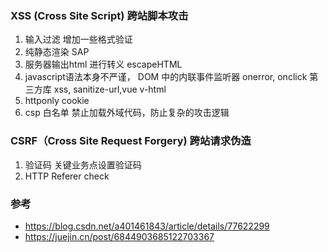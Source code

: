 
### XSS (Cross Site Script) 跨站脚本攻击

1. 输入过滤  增加一些格式验证
1. 纯静态渲染 SAP 
2. 服务器输出html 进行转义 escapeHTML
3. javascript语法本身不严谨， DOM 中的内联事件监听器 onerror, onclick 第三方库 xss, sanitize-url,vue v-html 
4. httponly cookie
5. csp 白名单 禁止加载外域代码，防止复杂的攻击逻辑
   

### CSRF（Cross Site Request Forgery) 跨站请求伪造
1. 验证码 关键业务点设置验证码
2. HTTP Referer check



### 参考
* https://blog.csdn.net/a401461843/article/details/77622299
* https://juejin.cn/post/6844903685122703367
